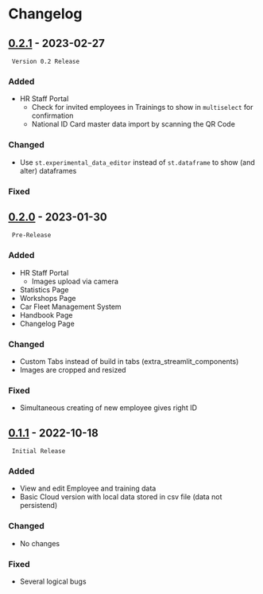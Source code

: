 # Changelog

## [0.2.1](https://github.com/DrBenjamin/HRStaffPortal) - 2023-02-27

``` Version 0.2 Release```

### Added
* HR Staff Portal
    * Check for invited employees in Trainings to show in `multiselect` for confirmation
    * National ID Card master data import by scanning the QR Code

### Changed
* Use `st.experimental_data_editor` instead of `st.dataframe` to show (and alter) dataframes

### Fixed


## [0.2.0](https://github.com/DrBenjamin/HRStaffPortal/compare/v0.1.1...v0.2.0) - 2023-01-30

``` Pre-Release```

### Added
* HR Staff Portal
    * Images upload via camera
* Statistics Page
* Workshops Page
* Car Fleet Management System
* Handbook Page
* Changelog Page

### Changed
* Custom Tabs instead of build in tabs (extra_streamlit_components)
* Images are cropped and resized

### Fixed
* Simultaneous creating of new employee gives right ID 



## [0.1.1](https://github.com/DrBenjamin/HRStaffPortal/compare/v0.1.1...v0.1.1) - 2022-10-18

``` Initial Release```

### Added
* View and edit Employee and training data
* Basic Cloud version with local data stored in csv file (data not persistend)

### Changed
* No changes

### Fixed
* Several logical bugs
